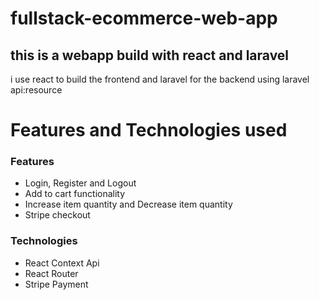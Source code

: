# fullstack-ecommerce-web-app

## this is a webapp build with react and laravel

i use react to build the frontend and laravel for the backend using laravel api:resource


# Features and Technologies used

### Features
- Login, Register and Logout
- Add to cart functionality
- Increase item quantity and Decrease item quantity
- Stripe checkout

### Technologies
- React Context Api
- React Router
- Stripe Payment

